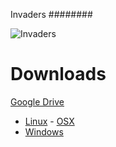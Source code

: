 Invaders
########

![Invaders](https://a33b03e928ff6166bf4374828c0aee8fc7891271.googledrive.com/host/0B5q3Uj1fQdj6MUk5N2Jqc2dUTEk/invaders.gif)

Downloads
=========

[Google Drive](https://drive.google.com/a/socketubs.org/folderview?id=0B5q3Uj1fQdj6MUk5N2Jqc2dUTEk&usp=sharing#list)

- [Linux](http://googledrive.com/host/0B5q3Uj1fQdj6MUk5N2Jqc2dUTEk/Invaders.love)
- [OSX](http://googledrive.com/host/0B5q3Uj1fQdj6MUk5N2Jqc2dUTEk/Invaders-osx.zip)
- [Windows](http://googledrive.com/host/0B5q3Uj1fQdj6MUk5N2Jqc2dUTEk/Invaders-win32.zip)
